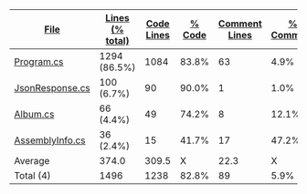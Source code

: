 
|[File](https://github.com/jojo2357/Music-Discord-Rich-Presence/tree/master/statistics%2Fc%23%2Fname_ascending.md%2F)|[Lines (% total)](https://github.com/jojo2357/Music-Discord-Rich-Presence/tree/master/statistics%2Fc%23%2Flines_ascending.md%2F)|[Code Lines](https://github.com/jojo2357/Music-Discord-Rich-Presence/tree/master/statistics%2Fc%23%2Fcode_descending.md%2F)|[% Code](https://github.com/jojo2357/Music-Discord-Rich-Presence/tree/master/statistics%2Fc%23%2Fproportion_code_descending.md%2F)|[Comment Lines](https://github.com/jojo2357/Music-Discord-Rich-Presence/tree/master/statistics%2Fc%23%2Fcomments_descending.md%2F)|[% Comment](https://github.com/jojo2357/Music-Discord-Rich-Presence/tree/master/statistics%2Fc%23%2Fproportion_comments_descending.md%2F)|[Blank Lines](https://github.com/jojo2357/Music-Discord-Rich-Presence/tree/master/statistics%2Fc%23%2Fblanks_descending.md%2F)|[% Blank](https://github.com/jojo2357/Music-Discord-Rich-Presence/tree/master/statistics%2Fc%23%2Fproportion_blanks_descending.md%2F)|
| --- | --- | --- | --- | --- | --- | --- | --- |
|[Program.cs](https://github.com/jojo2357/Music-Discord-Rich-Presence/tree/master/MDRP%2FProgram.cs)|1294 (86.5%)|1084|83.8%|63|4.9%|147|11.4%|
|[JsonResponse.cs](https://github.com/jojo2357/Music-Discord-Rich-Presence/tree/master/MDRP%2Futil%2FJsonResponse.cs)|100 (6.7%)|90|90.0%|1|1.0%|9|9.0%|
|[Album.cs](https://github.com/jojo2357/Music-Discord-Rich-Presence/tree/master/MDRP%2Futil%2FAlbum.cs)|66 (4.4%)|49|74.2%|8|12.1%|9|13.6%|
|[AssemblyInfo.cs](https://github.com/jojo2357/Music-Discord-Rich-Presence/tree/master/MDRP%2FProperties%2FAssemblyInfo.cs)|36 (2.4%)|15|41.7%|17|47.2%|4|11.1%|
|Average |374.0|309.5|X|22.3|X|42.3|X|
|Total (4)|1496|1238|82.8%|89| 5.9%|169|11.3%|